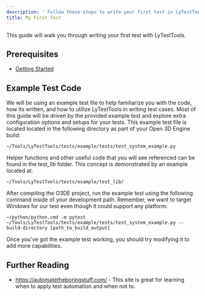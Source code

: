 ```yaml
---
description: ' Follow these steps to write your first test in LyTestTools. '
title: My First Test
---
```


This guide will walk you through writing your first test with LyTestTools.

## Prerequisites

+ [Getting Started](/docs/user-guide/testing/lytesttools/getting-started)

## Example Test Code

We will be using an example test file to help familiarize you with the code, how its written, and how to utilize LyTestTools in writing test cases. Most of this guide will be driven by the provided example test and explore extra configuration options and setups for your tests. This example test file is located located in the following directory as part of your Open 3D Engine build:

```shell
~/Tools/LyTestTools/tests/example/tests/test_system_example.py
```

Helper functions and other useful code that you will see referenced can be found in the test_lib folder. This concept is demonstrated by an example located at:

```shell
~/Tools/LyTestTools/tests/example/test_lib/
```

After compiling the O3DE project, run the example test using the following command inside of your development path. Remember, we want to target Windows for our test even though it could support any platform:

```shell
~/python/python.cmd -m pytest ~/Tools/LyTestTools/tests/example/tests/test_system_example.py --build-directory [path_to_build_output]
```

Once you've got the example test working, you should try modifying it to add more capabilities.

## Further Reading

* https://automatetheboringstuff.com/ - This site is great for learning when to apply test automation and when not to.